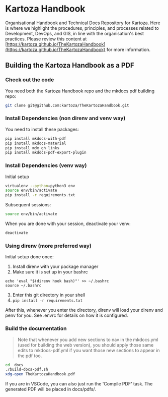 # Kartoza Handbook

Organisational Handbook and Technical Docs Repository for Kartoza. Here is where we highlight the procedures, principles, and processes related to Development, DevOps, and GIS, in line with the organisation's best practices. Please review this content at [https://kartoza.github.io/TheKartozaHandbook](https://kartoza.github.io/TheKartozaHandbook) for more information.

## Building the Kartoza Handbook as a PDF

### Check out the code

You need both the Kartoza Handbook repo and the mkdocs pdf building repo:

```bash
git clone git@github.com:kartoza/TheKartozaHandbook.git
```

### Install Dependencies (non direnv and venv way)

You need to install these packages:

```bash
pip install mkdocs-with-pdf
pip install mkdocs-material
pip install mdx_gh_links
pip install mkdocs-pdf-export-plugin
```

### Install Dependencies (venv way)

Initial setup

```bash
virtualenv --python=python3 env
source env/bin/activate
pip install -r requirements.txt
```

Subsequent sessions:

```bash
source env/bin/activate
```
When you are done with your session, deactivate your venv:

```bash
deactivate
```

### Using direnv (more preferred way)

Initial setup done once:

1. Install direnv with your package manager
2. Make sure it is set up in your bashrc 
```
echo 'eval "$(direnv hook bash)"' >> ~/.bashrc
source ~/.bashrc
```
3. Enter this git directory in your shell
4. ```pip install -r requirements.txt```

After this, whenever you enter the directory, direnv will load your direnv and penv for you. See .envrc for details on how it is configured.


### Build the documentation

> Note that whenever you add new sections to nav in the mkdocs.yml
> (used for building the web version), you should apply those same
> edits to mkdocs-pdf.yml if you want those new sections to appear
> in the pdf too.

```bash
cd  docs
./build-docs-pdf.sh
xdg-open TheKartozaHandbook.pdf
```

If you are in VSCode, you can also just run the 'Compile PDF' task. The
generated PDF will be placed in docs/pdfs/.
